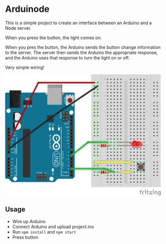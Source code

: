 # Arduinode

This is a simple project to create an interface between an Arduino and a Node server.

When you press the button, the light comes on.  

When you pres the button, the Arduino sends the button change information to the server.  The server then sends the Arduino the appropriate response, and the Arduino uses that response to turn the light on or off.

Very simple wiring!

![Schematic](schematic.png)

## Usage

* Wire up Arduino
* Connect Arduino and upload project.ino
* Run `npm install` and `npm start`
* Press button

